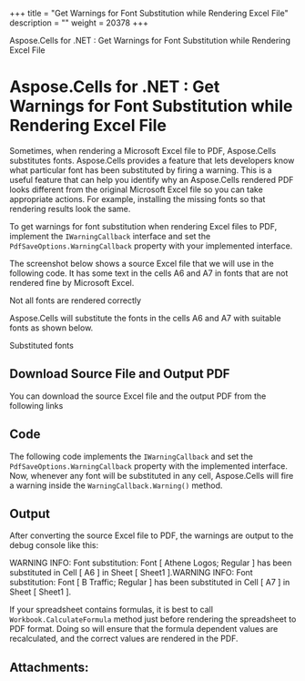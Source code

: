 +++
title = "Get Warnings for Font Substitution while Rendering Excel File" 
description = "" 
weight = 20378 
+++

Aspose.Cells for .NET : Get Warnings for Font Substitution while Rendering Excel File  

# Aspose.Cells for .NET : Get Warnings for Font Substitution while Rendering Excel File


Sometimes, when rendering a Microsoft Excel file to PDF, Aspose.Cells substitutes fonts. Aspose.Cells provides a feature that lets developers know what particular font has been substituted by firing a warning. This is a useful feature that can help you identify why an Aspose.Cells rendered PDF looks different from the original Microsoft Excel file so you can take appropriate actions. For example, installing the missing fonts so that rendering results look the same.

To get warnings for font substitution when rendering Excel files to PDF, implement the `IWarningCallback` interface and set the `PdfSaveOptions.WarningCallback` property with your implemented interface.

The screenshot below shows a source Excel file that we will use in the following code. It has some text in the cells A6 and A7 in fonts that are not rendered fine by Microsoft Excel.

Not all fonts are rendered correctly


Aspose.Cells will substitute the fonts in the cells A6 and A7 with suitable fonts as shown below.

Substituted fonts


## Download Source File and Output PDF

You can download the source Excel file and the output PDF from the following links


## Code

The following code implements the `IWarningCallback` and set the `PdfSaveOptions.WarningCallback` property with the implemented interface. Now, whenever any font will be substituted in any cell, Aspose.Cells will fire a warning inside the `WarningCallback.Warning()` method.

## Output

After converting the source Excel file to PDF, the warnings are output to the debug console like this:

WARNING INFO: Font substitution: Font \[ Athene Logos; Regular \] has been substituted in Cell \[ A6 \] in Sheet \[ Sheet1 \].WARNING INFO: Font substitution: Font \[ B Traffic; Regular \] has been substituted in Cell \[ A7 \] in Sheet \[ Sheet1 \].

If your spreadsheet contains formulas, it is best to call `Workbook.CalculateFormula` method just before rendering the spreadsheet to PDF format. Doing so will ensure that the formula dependent values are recalculated, and the correct values are rendered in the PDF.

## Attachments:


